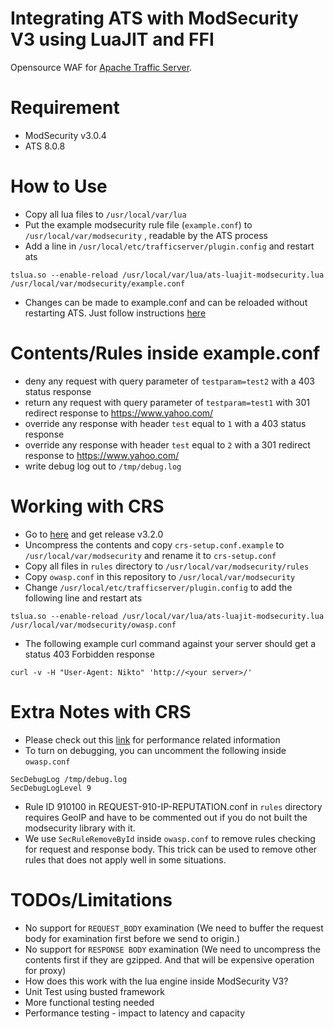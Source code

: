 Integrating ATS with ModSecurity V3 using LuaJIT and FFI
====

Opensource WAF for [Apache Traffic Server](http://trafficserver.apache.org/).

Requirement 
====
 - ModSecurity v3.0.4 
 - ATS 8.0.8 

How to Use
====
 - Copy all lua files to `/usr/local/var/lua`
 - Put the example modsecurity rule file (`example.conf`) to `/usr/local/var/modsecurity` , readable by the ATS process
 - Add a line in `/usr/local/etc/trafficserver/plugin.config` and restart ats

```
tslua.so --enable-reload /usr/local/var/lua/ats-luajit-modsecurity.lua /usr/local/var/modsecurity/example.conf
```

 - Changes can be made to example.conf and can be reloaded without restarting ATS. Just follow instructions [here](https://docs.trafficserver.apache.org/en/latest/appendices/command-line/traffic_ctl.en.html#cmdoption-traffic-ctl-config-arg-reload)

Contents/Rules inside example.conf
====
 - deny any request with query parameter of `testparam=test2` with a 403 status response 
 - return any request with query parameter of `testparam=test1` with 301 redirect response to https://www.yahoo.com/
 - override any response with header `test` equal to `1` with a 403 status response
 - override any response with header `test` equal to `2` with a 301 redirect response to https://www.yahoo.com/
 - write debug log out to `/tmp/debug.log`

Working with CRS
====
 - Go to [here](https://github.com/SpiderLabs/owasp-modsecurity-crs) and get release v3.2.0
 - Uncompress the contents and copy `crs-setup.conf.example` to `/usr/local/var/modsecurity` and rename it to `crs-setup.conf`
 - Copy all files in `rules` directory to `/usr/local/var/modsecurity/rules`
 - Copy `owasp.conf` in this repository to `/usr/local/var/modsecurity`
 - Change `/usr/local/etc/trafficserver/plugin.config` to add the following line and restart ats

```
tslua.so --enable-reload /usr/local/var/lua/ats-luajit-modsecurity.lua /usr/local/var/modsecurity/owasp.conf
``` 

 - The following example curl command against your server should get a status 403 Forbidden response
 
 ```
 curl -v -H "User-Agent: Nikto" 'http://<your server>/'
 ```

Extra Notes with CRS
====
 - Please check out this [link](https://github.com/SpiderLabs/ModSecurity/issues/1734) for performance related information 
 - To turn on debugging, you can uncomment the following inside `owasp.conf`

```
SecDebugLog /tmp/debug.log
SecDebugLogLevel 9
```

- Rule ID 910100 in REQUEST-910-IP-REPUTATION.conf in `rules` directory requires GeoIP and have to be commented out if you do not built the modsecurity library with it.
- We use `SecRuleRemoveById` inside `owasp.conf` to remove rules checking for request and response body. This trick can be used to remove other rules that does not apply well in some situations. 


TODOs/Limitations
====
 - No support for `REQUEST_BODY` examination (We need to buffer the request body for examination first before we send to origin.)
 - No support for `RESPONSE BODY` examination (We need to uncompress the contents first if they are gzipped. And that will be expensive operation for proxy)
 - How does this work with the lua engine inside ModSecurity V3?
 - Unit Test using busted framework
 - More functional testing needed
 - Performance testing - impact to latency and capacity 
